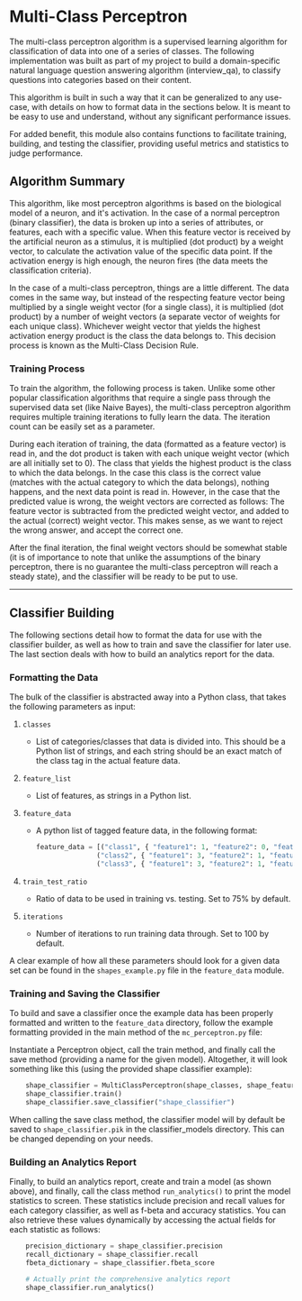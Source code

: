 # Multi-Class Perceptron

The multi-class perceptron algorithm is a supervised learning algorithm for classification of data into one of a series
of classes. The following implementation was built as part of my project to build a domain-specific natural language
question answering algorithm (interview_qa), to classify questions into categories based on their content.

This algorithm is built in such a way that it can be generalized to any use-case, with details on how to format data
in the sections below. It is meant to be easy to use and understand, without any significant performance issues.

For added benefit, this module also contains functions to facilitate training, building, and testing the classifier,
providing useful metrics and statistics to judge performance.

## Algorithm Summary ##

This algorithm, like most perceptron algorithms is based on the biological model of a neuron, and it's activation. In
the case of a normal perceptron (binary classifier), the data is broken up into a series of attributes, or features,
each with a specific value. When this feature vector is received by the artificial neuron as a stimulus, it is
multiplied (dot product) by a weight vector, to calculate the activation value of the specific data point. If the
activation energy is high enough, the neuron fires (the data meets the classification criteria).

In the case of a multi-class perceptron, things are a little different. The data comes in the same way, but instead of
the respecting feature vector being multiplied by a single weight vector (for a single class), it is multiplied
(dot product) by a number of weight vectors (a separate vector of weights for each unique class). Whichever weight vector
that yields the highest activation energy product is the class the data belongs to. This decision process is known as
the Multi-Class Decision Rule.

### Training Process ###

To train the algorithm, the following process is taken. Unlike some other popular classification algorithms that require
a single pass through the supervised data set (like Naive Bayes), the multi-class perceptron algorithm requires multiple
training iterations to fully learn the data. The iteration count can be easily set as a parameter.

During each iteration of training, the data (formatted as a feature vector) is read in, and the dot product is taken
with each unique weight vector (which are all initially set to 0). The class that yields the highest product is the class
to which the data belongs. In the case this class is the correct value (matches with the actual category to which the
data belongs), nothing happens, and the next data point is read in. However, in the case that the predicted value is
wrong, the weight vectors are corrected as follows: The feature vector is subtracted from the predicted weight vector,
and added to the actual (correct) weight vector. This makes sense, as we want to reject the wrong answer, and accept the
correct one.

After the final iteration, the final weight vectors should be somewhat stable (it is of importance to note that unlike
the assumptions of the binary perceptron, there is no guarantee the multi-class perceptron will reach a steady state),
and the classifier will be ready to be put to use.

------------------------------------------------------------------------------------------------------------------------

## Classifier Building ##

The following sections detail how to format the data for use with the classifier builder, as well as how to train and
save the classifier for later use. The last section deals with how to build an analytics report for the data.

### Formatting the Data ###

The bulk of the classifier is abstracted away into a Python class, that takes the following parameters as input:

1. `classes`
    - List of categories/classes that data is divided into. This should be a Python list of strings, and each string
      should be an exact match of the class tag in the actual feature data.

2. `feature_list`
    - List of features, as strings in a Python list.

3. `feature_data`
    - A python list of tagged feature data, in the following format:

       ```python
       feature_data = [("class1", { "feature1": 1, "feature2": 0, "feature3": 0 }),
                      ("class2", { "feature1": 3, "feature2": 1, "feature3": 1 }),
                      ("class3", { "feature1": 3, "feature2": 1, "feature3": 0 })]
       ```

4. `train_test_ratio`
    - Ratio of data to be used in training vs. testing. Set to 75% by default.

5. `iterations`
    - Number of iterations to run training data through. Set to 100 by default.

A clear example of how all these parameters should look for a given data set can be found in the `shapes_example.py`
file in the `feature_data` module.

### Training and Saving the Classifier ###

To build and save a classifier once the example data has been properly formatted and written to the `feature_data`
directory, follow the example formatting provided in the main method of the `mc_perceptron.py` file:

Instantiate a Perceptron object, call the train method, and finally call the save method (providing a name for the
given model). Altogether, it will look something like this (using the provided shape classifier example):

```python
    shape_classifier = MultiClassPerceptron(shape_classes, shape_feature_list, shape_feature_data)
    shape_classifier.train()
    shape_classifier.save_classifier("shape_classifier")
```

When calling the save class method, the classifier model will by default be saved to `shape_classifier.pik` in the
classifier_models directory. This can be changed depending on your needs.

### Building an Analytics Report ###

Finally, to build an analytics report, create and train a model (as shown above), and finally, call the class method
`run_analytics()` to print the model statistics to screen. These statistics include precision and recall values for each
category classifier, as well as f-beta and accuracy statistics. You can also retrieve these values dynamically by
accessing the actual fields for each statistic as follows:

```python
    precision_dictionary = shape_classifier.precision
    recall_dictionary = shape_classifier.recall
    fbeta_dictionary = shape_classifier.fbeta_score

    # Actually print the comprehensive analytics report
    shape_classifier.run_analytics()
```